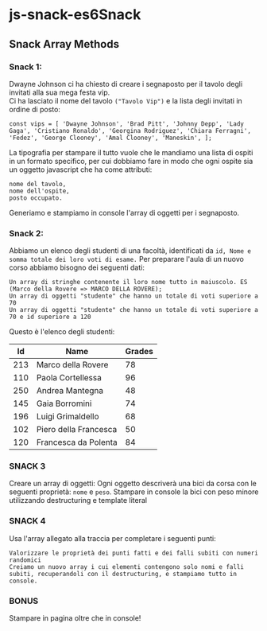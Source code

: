 # js-snack-es6Snack

## Snack Array Methods

### Snack 1:
Dwayne Johnson ci ha chiesto di creare i segnaposto per il tavolo degli invitati alla sua mega festa vip.<br>
Ci ha lasciato il nome del tavolo `("Tavolo Vip")` e la lista degli invitati in ordine di posto:

`const vips = [
  'Dwayne Johnson',
  'Brad Pitt',
  'Johnny Depp',
  'Lady Gaga',
  'Cristiano Ronaldo',
  'Georgina Rodriguez',
  'Chiara Ferragni',
  'Fedez',
  'George Clooney',
  'Amal Clooney',
  'Maneskin',
];`

La tipografia per stampare il tutto vuole che le mandiamo una lista di ospiti in un formato specifico, per cui dobbiamo fare in modo che ogni ospite sia un oggetto javascript che ha come attributi:

    nome del tavolo,
    nome dell'ospite,
    posto occupato.

Generiamo e stampiamo in console l'array di oggetti per i segnaposto.

### Snack 2:

Abbiamo un elenco degli studenti di una facoltà, identificati da `id, Nome e somma totale dei loro voti di esame.`
Per preparare l'aula di un nuovo corso abbiamo bisogno dei seguenti dati:

    Un array di stringhe contenente il loro nome tutto in maiuscolo. ES (Marco della Rovere => MARCO DELLA ROVERE);
    Un array di oggetti "studente" che hanno un totale di voti superiore a 70
    Un array di oggetti "studente" che hanno un totale di voti superiore a 70 e id superiore a 120

Questo è l'elenco degli studenti:

| Id  | Name                  | Grades |
| --- | --------------------- | ------ |
| 213 | Marco della Rovere    | 78     |
| 110 | Paola Cortellessa     | 96     |
| 250 | Andrea Mantegna       | 48     |
| 145 | Gaia Borromini        | 74     |
| 196 | Luigi Grimaldello     | 68     |
| 102 | Piero della Francesca | 50     |
| 120 | Francesca da Polenta  | 84     |

### SNACK 3

Creare un array di oggetti:
Ogni oggetto descriverà una bici da corsa con le seguenti proprietà: `nome` e `peso`.
Stampare in console la bici con peso minore utilizzando destructuring e template literal

### SNACK 4

Usa l'array allegato alla traccia per completare i seguenti punti:

    Valorizzare le proprietà dei punti fatti e dei falli subiti con numeri randomici
    Creiamo un nuovo array i cui elementi contengono solo nomi e falli subiti, recuperandoli con il destructuring, e stampiamo tutto in console.

### BONUS
Stampare in pagina oltre che in console!